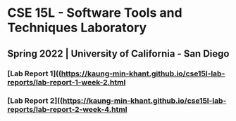 # CSE 15L - Software Tools and Techniques Laboratory
## Spring 2022 | University of California - San Diego

### [Lab Report 1]((https://kaung-min-khant.github.io/cse15l-lab-reports/lab-report-1-week-2.html


### [Lab Report 2]((https://kaung-min-khant.github.io/cse15l-lab-reports/lab-report-2-week-4.html
